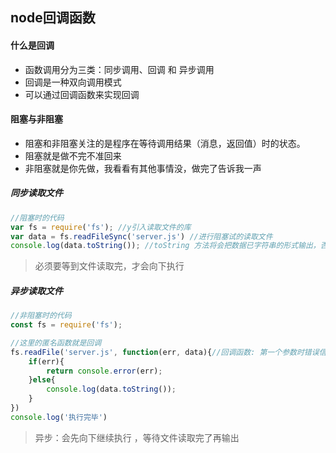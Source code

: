 ## node回调函数

#### 什么是回调

- 函数调用分为三类：同步调用、回调 和 异步调用
- 回调是一种双向调用模式
- 可以通过回调函数来实现回调



#### 阻塞与非阻塞

- 阻塞和非阻塞关注的是程序在等待调用结果（消息，返回值）时的状态。
- 阻塞就是做不完不准回来
- 非阻塞就是你先做，我看看有其他事情没，做完了告诉我一声



##### 同步读取文件 

```javascript
//阻塞时的代码
var fs = require('fs'); //y引入读取文件的库
var data = fs.readFileSync('server.js') //进行阻塞试的读取文件
console.log(data.toString()); //toString 方法将会把数据已字符串的形式输出，否则会输出16进制
```

> 必须要等到文件读取完，才会向下执行



##### 异步读取文件

```javascript
//非阻塞时的代码
const fs = require('fs');

//这里的匿名函数就是回调
fs.readFile('server.js', function(err, data){//回调函数: 第一个参数时错误信息，第二个参数是数据
    if(err){
        return console.error(err);
    }else{
        console.log(data.toString());
    }
})
console.log('执行完毕')
```

> 异步：会先向下继续执行 ，等待文件读取完了再输出